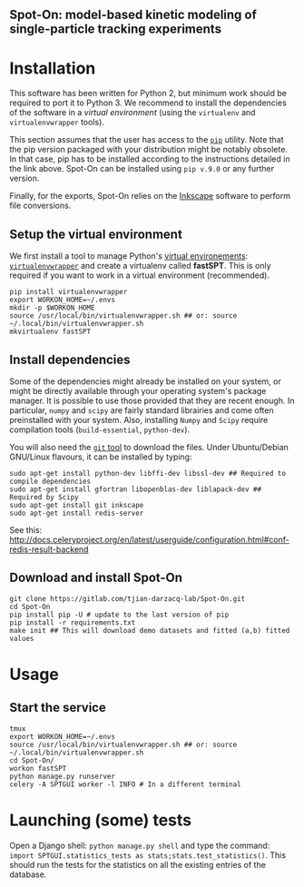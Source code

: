 Spot-On: model-based kinetic modeling of single-particle tracking experiments
-----------------------------------------------------------------------------

# Installation
This software has been written for Python 2, but minimum work should be required to port it to Python 3. We recommend to install the dependencies of the software in a *virtual environment* (using the `virtualenv` and `virtualenvwrapper` tools).

This section assumes that the user has access to the [`pip`](https://pip.pypa.io/en/stable/installing/) utility. Note that the pip version packaged with your distribution might be notably obsolete. In that case, pip has to be installed according to the instructions detailed in the link above.
Spot-On can be installed using `pip v.9.0` or any further version.
 
Finally, for the exports, Spot-On relies on the [Inkscape](https://inkscape.org) software to perform file conversions. 
 
## Setup the virtual environment
We first install a tool to manage Python's [virtual environements](https://virtualenvwrapper.readthedocs.io/en/latest/): [`virtualenvwrapper`](https://virtualenvwrapper.readthedocs.io/en/latest/) and create a virtualenv called **fastSPT**. This is only required if you want to work in a virtual environment (recommended).

```{shell}
pip install virtualenvwrapper
export WORKON_HOME=~/.envs
mkdir -p $WORKON_HOME
source /usr/local/bin/virtualenvwrapper.sh ## or: source ~/.local/bin/virtualenvwrapper.sh
mkvirtualenv fastSPT
```

## Install dependencies
Some of the dependencies might already be installed on your system, or might be directly available through your operating system's package manager. It is possible to use those provided that they are recent enough. In particular, `numpy` and `scipy` are fairly standard librairies and come often preinstalled with your system. Also, installing `Numpy` and `Scipy` require compilation tools (`build-essential`, `python-dev`).

You will also need the [`git` tool](https://git-scm.com/) to download the files. Under Ubuntu/Debian GNU/Linux flavours, it can be installed by typing:

```{shell}
sudo apt-get install python-dev libffi-dev libssl-dev ## Required to compile dependencies
sudo apt-get install gfortran libopenblas-dev liblapack-dev ## Required by Scipy
sudo apt-get install git inkscape 
sudo apt-get install redis-server
```

See this: http://docs.celeryproject.org/en/latest/userguide/configuration.html#conf-redis-result-backend 

## Download and install Spot-On

```{shell}
git clone https://gitlab.com/tjian-darzacq-lab/Spot-On.git
cd Spot-On
pip install pip -U # update to the last version of pip
pip install -r requirements.txt
make init ## This will download demo datasets and fitted (a,b) fitted values
```

# Usage
## Start the service

```{bash}
tmux
export WORKON_HOME=~/.envs
source /usr/local/bin/virtualenvwrapper.sh ## or: source ~/.local/bin/virtualenvwrapper.sh
cd Spot-On/
workon fastSPT
python manage.py runserver
celery -A SPTGUI worker -l INFO # In a different terminal
```

# Launching (some) tests

Open a Django shell: `python manage.py shell` and type the command: `import SPTGUI.statistics_tests as stats;stats.test_statistics()`. This should run the tests for the statistics on all the existing entries of the database.
